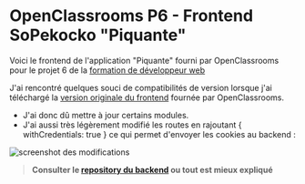 # OpenClassrooms P6 - Frontend SoPekocko "Piquante"

Voici le frontend de l'application "Piquante" fourni par OpenClassrooms pour le projet 6 de la [formation de développeur web](https://openclassrooms.com/fr/paths/185-developpeur-web)  

J'ai rencontré quelques souci de compatibilités de version lorsque j'ai téléchargé la [version originale du frontend](https://github.com/OpenClassrooms-Student-Center/dwj-projet6) fournée par OpenClassrooms.  

- J'ai donc dû mettre à jour certains modules.
- J'ai aussi très légèrement modifié les routes en rajoutant { withCredentials: true } ce qui permet d'envoyer les cookies au backend :

![screenshot des modifications](https://github.com/RomainSire/OC-P6-SoPekocko-frontend/screenshot.png "screenshot des modifications")

> **Consulter le [repository du backend](https://github.com/RomainSire/OC-P6-SoPekocko) ou tout est mieux expliqué**

